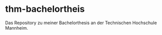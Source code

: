 # thm-bachelortheis
Das Repository zu meiner Bachelorthesis an der Technischen Hochschule Mannheim.
